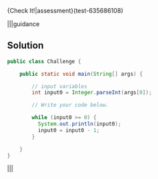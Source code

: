 {Check It!|assessment}(test-635686108)

|||guidance
## Solution
```java
public class Challenge {

    public static void main(String[] args) {

        // input variables
        int input0 = Integer.parseInt(args[0]);

        // Write your code below.

        while (input0 >= 0) {
          System.out.println(input0);
          input0 = input0 - 1;
        }

    }
}
```
|||
